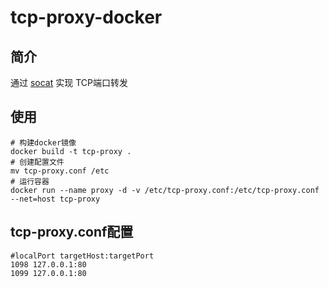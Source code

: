 # tcp-proxy-docker

## 简介

通过 [socat](http://www.dest-unreach.org/socat/) 实现 TCP端口转发

## 使用

```shell
# 构建docker镜像
docker build -t tcp-proxy .
# 创建配置文件
mv tcp-proxy.conf /etc
# 运行容器
docker run --name proxy -d -v /etc/tcp-proxy.conf:/etc/tcp-proxy.conf --net=host tcp-proxy
```

## tcp-proxy.conf配置

```
#localPort targetHost:targetPort
1098 127.0.0.1:80
1099 127.0.0.1:80
```


